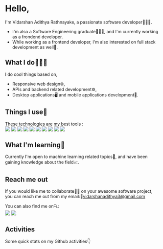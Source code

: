 # Hello,

I'm Vidarshan Adithya Rathnayake, a passionate software developer👨🏻‍💻️.
- I'm also a Software Engineering graduate👨🏻‍🎓️, and I'm currently working as a frondend developer.
- While working as a frontend developer, I'm also interested on full stack development as well💝.

## What I do👨🏻‍💻️
I do cool things based on,
- Responsive web design🌐,
- APIs and backend related development⚙️,
- Desktop applications🖥️ and mobile applications development📱.

## Things I use🔧
These technologies are my best tools : <br>
<img src="https://img.icons8.com/color/30/000000/typescript.png"/>     <img src="https://img.icons8.com/color/30/000000/javascript--v1.png"/>    <img src="https://img.icons8.com/color/30/000000/react-native.png"/>     <img src="https://img.icons8.com/color/30/000000/nodejs.png"/>     <img src="https://img.icons8.com/color/30/000000/angularjs.png"/>     <img src="https://img.icons8.com/color/30/000000/sass.png"/>
<img src="https://img.icons8.com/color/30/000000/flutter.png"/>    <img src="https://img.icons8.com/color/30/000000/python--v1.png"/>    <img src="https://img.icons8.com/color/30/000000/mongodb.png"/>    <img src="https://img.icons8.com/color/30/000000/redis.png"/>

## What I'm learning📝
Currently I'm open to machine learning related topics🤖, and have been gaining knowledge about the field📈. 

## Reach me out
If you would like me to collaborate🤝🏻 on your awesome software project, you can reach me out from my email:📧vidarshanadithya3@gmail.com

You can also find me on🔍:
<br>
 [<img src="https://img.icons8.com/color/30/000000/linkedin.png"/>](https://www.linkedin.com/in/vidarshan-rathnayake/)
 [<img src="https://img.icons8.com/color/30/000000/stackoverflow.png"/>](https://stackoverflow.com/users/15415996/vidarshan-adithya)

## Activities
Some quick stats on my Github activities:point_down:

